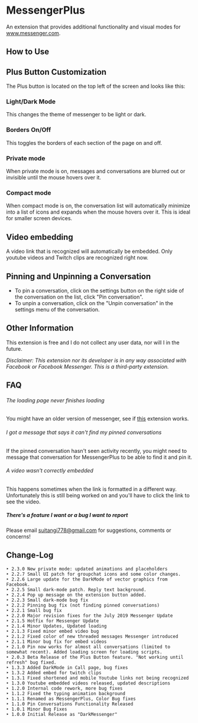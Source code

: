 # MessengerPlus
An extension that provides additional functionality and visual modes for www.messenger.com.

## How to Use

## Plus Button Customization
The Plus button is located on the top left of the screen and looks like this:


### Light/Dark Mode
This changes the theme of messenger to be light or dark.

### Borders On/Off
This toggles the borders of each section of the page on and off.

### Private mode
When private mode is on, messages and conversations are blurred out or invisible until the mouse hovers over it.

### Compact mode
When compact mode is on, the conversation list will automatically minimize into a list of icons and expands when the mouse hovers over it. This is ideal for smaller screen devices.

## Video embedding
A video link that is recognized will automatically be embedded. Only youtube videos and Twitch clips are recognized right now.

## Pinning and Unpinning a Conversation
- To pin a conversation, click on the settings button on the right side of the conversation on the list, click "Pin conversation".
- To unpin a conversation, click on the "Unpin conversation" in the settings menu of the conversation.

## Other Information
This extension is free and I do not collect any user data, nor will I in the future.

*Disclaimer: This extension nor its developer is in any way associated with Facebook or Facebook Messenger. This is a third-party extension.*

## FAQ
###### The loading page never finishes loading
You might have an older version of messenger, see if [this](https://chrome.google.com/webstore/detail/messsengerplus-old-versio/neaollicfdeidikoaehophbicpkohjof) extension works.

###### I got a message that says it can't find my pinned conversations
If the pinned conversation hasn't seen activity recently, you might need to message that conversation for MessengerPlus to be able to find it and pin it.

###### A video wasn't correctly embedded
This happens sometimes when the link is formatted in a different way. Unfortunately this is still being worked on and you'll have to click the link to see the video.

##### There's a feature I want or a bug I want to report
Please email suitangi778@gmail.com for suggestions, comments or concerns!

## Change-Log
```
‣ 2.3.0 New private mode: updated animations and placeholders
‣ 2.2.7 Small UI patch for groupchat icons and some color changes.
‣ 2.2.6 Large update for the DarkMode of vector graphics from Facebook.
‣ 2.2.5 Small dark-mode patch. Reply text background.
‣ 2.2.4 Pop up message on the extension button added.
‣ 2.2.3 Small dark-mode bug fix
‣ 2.2.2 Pinning bug fix (not finding pinned conversations)
‣ 2.2.1 Small bug fix
‣ 2.2.0 Major revision fixes for the July 2019 Messenger Update
‣ 2.1.5 Hotfix for Messenger Update
‣ 2.1.4 Minor Updates, Updated loading
‣ 2.1.3 Fixed minor embed video bug
‣ 2.1.2 Fixed color of new threaded messages Messenger introduced
‣ 2.1.1 Minor bug fix for embed videos
‣ 2.1.0 Pin now works for almost all conversations (limited to somewhat recent). Added loading screen for loading scripts.
‣ 2.0.3 Beta Release of the Plus Button feature. "Not working until refresh" bug fixed.
‣ 1.3.3 Added DarkMode in Call page, bug fixes
‣ 1.3.2 Added embed for twitch clips
‣ 1.3.1 Fixed shortened and mobile Youtube links not being recognized
‣ 1.3.0 Youtube embedded videos released, updated descriptions
‣ 1.2.0 Internal code rework, more bug fixes
‣ 1.1.2 Fixed the typing animation background
‣ 1.1.1 Renamed as MessengerPlus, Color Bug fixes
‣ 1.1.0 Pin Conversations Functionality Released
‣ 1.0.1 Minor Bug Fixes
‣ 1.0.0 Initial Release as "DarkMessenger"
```
